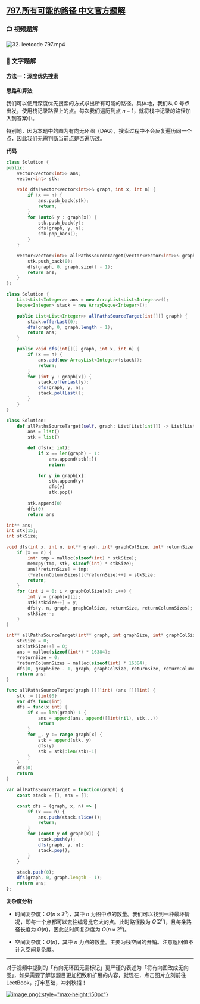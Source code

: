 ## [797.所有可能的路径 中文官方题解](https://leetcode.cn/problems/all-paths-from-source-to-target/solutions/100000/suo-you-ke-neng-de-lu-jing-by-leetcode-s-iyoh)
### 📺 视频题解
![32. leetcode 797.mp4](a14edc71-3368-4eaf-93de-1d1f59bdfe2a)

### 📖 文字题解
#### 方法一：深度优先搜索

**思路和算法**

我们可以使用深度优先搜索的方式求出所有可能的路径。具体地，我们从 $0$ 号点出发，使用栈记录路径上的点。每次我们遍历到点 $n-1$，就将栈中记录的路径加入到答案中。

特别地，因为本题中的图为有向无环图（$\text{DAG}$），搜索过程中不会反复遍历同一个点，因此我们无需判断当前点是否遍历过。

**代码**

```C++ [sol1-C++]
class Solution {
public:
    vector<vector<int>> ans;
    vector<int> stk;

    void dfs(vector<vector<int>>& graph, int x, int n) {
        if (x == n) {
            ans.push_back(stk);
            return;
        }
        for (auto& y : graph[x]) {
            stk.push_back(y);
            dfs(graph, y, n);
            stk.pop_back();
        }
    }

    vector<vector<int>> allPathsSourceTarget(vector<vector<int>>& graph) {
        stk.push_back(0);
        dfs(graph, 0, graph.size() - 1);
        return ans;
    }
};
```

```Java [sol1-Java]
class Solution {
    List<List<Integer>> ans = new ArrayList<List<Integer>>();
    Deque<Integer> stack = new ArrayDeque<Integer>();

    public List<List<Integer>> allPathsSourceTarget(int[][] graph) {
        stack.offerLast(0);
        dfs(graph, 0, graph.length - 1);
        return ans;
    }

    public void dfs(int[][] graph, int x, int n) {
        if (x == n) {
            ans.add(new ArrayList<Integer>(stack));
            return;
        }
        for (int y : graph[x]) {
            stack.offerLast(y);
            dfs(graph, y, n);
            stack.pollLast();
        }
    }
}
```

```Python [sol1-Python3]
class Solution:
    def allPathsSourceTarget(self, graph: List[List[int]]) -> List[List[int]]:
        ans = list()
        stk = list()

        def dfs(x: int):
            if x == len(graph) - 1:
                ans.append(stk[:])
                return
            
            for y in graph[x]:
                stk.append(y)
                dfs(y)
                stk.pop()
        
        stk.append(0)
        dfs(0)
        return ans
```

```C [sol1-C]
int** ans;
int stk[15];
int stkSize;

void dfs(int x, int n, int** graph, int* graphColSize, int* returnSize, int** returnColumnSizes) {
    if (x == n) {
        int* tmp = malloc(sizeof(int) * stkSize);
        memcpy(tmp, stk, sizeof(int) * stkSize);
        ans[*returnSize] = tmp;
        (*returnColumnSizes)[(*returnSize)++] = stkSize;
        return;
    }
    for (int i = 0; i < graphColSize[x]; i++) {
        int y = graph[x][i];
        stk[stkSize++] = y;
        dfs(y, n, graph, graphColSize, returnSize, returnColumnSizes);
        stkSize--;
    }
}

int** allPathsSourceTarget(int** graph, int graphSize, int* graphColSize, int* returnSize, int** returnColumnSizes) {
    stkSize = 0;
    stk[stkSize++] = 0;
    ans = malloc(sizeof(int*) * 16384);
    *returnSize = 0;
    *returnColumnSizes = malloc(sizeof(int) * 16384);
    dfs(0, graphSize - 1, graph, graphColSize, returnSize, returnColumnSizes);
    return ans;
}
```

```go [sol1-Golang]
func allPathsSourceTarget(graph [][]int) (ans [][]int) {
    stk := []int{0}
    var dfs func(int)
    dfs = func(x int) {
        if x == len(graph)-1 {
            ans = append(ans, append([]int(nil), stk...))
            return
        }
        for _, y := range graph[x] {
            stk = append(stk, y)
            dfs(y)
            stk = stk[:len(stk)-1]
        }
    }
    dfs(0)
    return
}
```

```JavaScript [sol1-JavaScript]
var allPathsSourceTarget = function(graph) {
    const stack = [], ans = [];

    const dfs = (graph, x, n) => {
        if (x === n) {
            ans.push(stack.slice());
            return;
        }
        for (const y of graph[x]) {
            stack.push(y);
            dfs(graph, y, n);
            stack.pop();
        }
    }

    stack.push(0);
    dfs(graph, 0, graph.length - 1);
    return ans;
};
```

**复杂度分析**

- 时间复杂度：$O(n \times 2^n)$，其中 $n$ 为图中点的数量。我们可以找到一种最坏情况，即每一个点都可以去往编号比它大的点。此时路径数为 $O(2^n)$，且每条路径长度为 $O(n)$，因此总时间复杂度为 $O(n \times 2^n)$。

- 空间复杂度：$O(n)$，其中 $n$ 为点的数量。主要为栈空间的开销。注意返回值不计入空间复杂度。
---
对于视频中提到的「有向无环图无需标记」更严谨的表述为「将有向图改成无向图」，如果需要了解该题目更加细致和扩展的内容，就现在，点击图片立刻前往 LeetBook，打牢基础，冲刺秋招！

[![image.png](https://pic.leetcode-cn.com/1626759288-qtqMJf-image.png){:style="max-height:150px"}](https://leetcode-cn.com/leetbook/detail/graph/)
